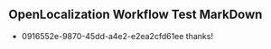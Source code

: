 ## OpenLocalization Workflow Test MarkDown
* 0916552e-9870-45dd-a4e2-e2ea2cfd61ee 
thanks!<!--HONumber=Mar16_HO2-->
